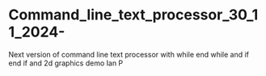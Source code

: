 # Command_line_text_processor_30_11_2024-
Next version of command line text processor with while end while and if end if and 2d graphics demo Ian P
